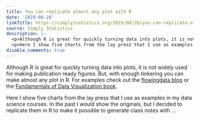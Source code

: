 ```yaml
---
title: You can replicate almost any plot with R
date: '2019-08-28'
linkTitle: https://simplystatistics.org/2019/08/28/you-can-replicate-almost-any-plot-with-ggplot2/
source: Simply Statistics
description: |-
  <p>Although R is great for quickly turning data into plots, it is not widely used for making publication ready figures. But, with enough tinkering you can make almost any plot in R. For examples check out the <a href="https://flowingdata.com/">flowingdata blog</a> or the <a href="https://serialmentor.com/dataviz/index.html">Fundamentals of Data Visualization book</a>.</p>
  <p>Here I show five charts from the lay press that I use as examples in my data science courses. In the past I would show the originals, but I decided to replicate them in R to make it possible to generate class notes with ...
disable_comments: true
---
```

<p>Although R is great for quickly turning data into plots, it is not widely used for making publication ready figures. But, with enough tinkering you can make almost any plot in R. For examples check out the <a href="https://flowingdata.com/">flowingdata blog</a> or the <a href="https://serialmentor.com/dataviz/index.html">Fundamentals of Data Visualization book</a>.</p>
<p>Here I show five charts from the lay press that I use as examples in my data science courses. In the past I would show the originals, but I decided to replicate them in R to make it possible to generate class notes with ...